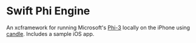 # Swift Phi Engine

An xcframework for running Microsoft's [Phi-3](https://azure.microsoft.com/en-us/blog/introducing-phi-3-redefining-whats-possible-with-slms/) locally on the iPhone using [candle](https://github.com/huggingface/candle).
Includes a sample iOS app.

